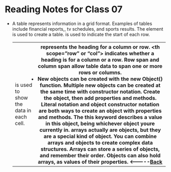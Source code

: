 # Reading Notes for Class 07
* A table represents information in a grid format. Examples of tables include financial reports,, tv schedules, and sports results. The <table> element is used to create a table. <tr> is used to indicate the start of each row. <td> is used to show the data in each cell. <th> represents the heading for a column or row. <th scope=”row” or “col”> indicates whether a heading is for a column or a row. Row span and column span allow table data to span one or more rows or columns. 
* New objects can be created with the new Object() function. Multiple new objects can be created at the same time with constructor notation. Create the object, then add properties and methods. Literal notation and object constructor notation are both ways to create an object with properties and methods. The this keyword describes a value in this object, being whichever object youre currently in. arrays actually are objects, but they are a special kind of object. You can combine arrays and objects to create complex data structures. Arrays can store a series of objects, and remember their order. Objects can also hold arrays, as values of their properties.
<-----[Back](../README.md)